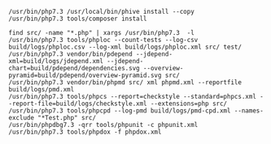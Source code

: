 
    /usr/bin/php7.3 /usr/local/bin/phive install --copy
    /usr/bin/php7.3 tools/composer install
    
    find src/ -name "*.php" | xargs /usr/bin/php7.3  -l
    /usr/bin/php7.3 tools/phploc --count-tests --log-csv build/logs/phploc.csv --log-xml build/logs/phploc.xml src/ test/
    /usr/bin/php7.3 vendor/bin/pdepend --jdepend-xml=build/logs/jdepend.xml --jdepend-chart=build/pdepend/dependencies.svg --overview-pyramid=build/pdepend/overview-pyramid.svg src/
    /usr/bin/php7.3 vendor/bin/phpmd src/ xml phpmd.xml --reportfile build/logs/pmd.xml
    /usr/bin/php7.3 tools/phpcs --report=checkstyle --standard=phpcs.xml --report-file=build/logs/checkstyle.xml --extensions=php src/
    /usr/bin/php7.3 tools/phpcpd --log-pmd build/logs/pmd-cpd.xml --names-exclude "*Test.php" src/
    /usr/bin/phpdbg7.3 -qrr tools/phpunit -c phpunit.xml
    /usr/bin/php7.3 tools/phpdox -f phpdox.xml
